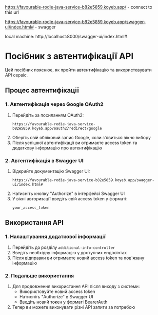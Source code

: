 https://favourable-rodie-java-service-b82e5859.koyeb.app/ - connect to this url

https://favourable-rodie-java-service-b82e5859.koyeb.app/swagger-ui/index.html# - swagger


local machine: http://localhost:8000/swagger-ui/index.html#


# Посібник з автентифікації API

Цей посібник пояснює, як пройти автентифікацію та використовувати API сервіс.

## Процес автентифікації

### 1. Автентифікація через Google OAuth2
1. Перейдіть за посиланням OAuth2:
   ```
   https://favourable-rodie-java-service-b82e5859.koyeb.app/oauth2/redirect/google
   ```
2. Оберіть свій обліковий запис Google, коли з'явиться вікно вибору
3. Після успішної автентифікації ви отримаєте access token та додаткову інформацію про автентифікацію

### 2. Автентифікація в Swagger UI
1. Відкрийте документацію Swagger UI:
   ```
   https://favourable-rodie-java-service-b82e5859.koyeb.app/swagger-ui/index.html#
   ```
2. Натисніть кнопку "Authorize" в інтерфейсі Swagger UI
3. У вікні авторизації введіть свій access token у форматі:
   ```
   your_access_token
   ```

## Використання API

### 1. Налаштування додаткової інформації
1. Перейдіть до розділу `additional-info-controller`
2. Введіть необхідну інформацію у доступних ендпоінтах
3. Після відправки ви отримаєте новий access token та пов'язану інформацію

### 2. Подальше використання
1. Для продовження використання API після виходу з системи:
    - Використовуйте новий access token
    - Натисніть "Authorize" в Swagger UI
    - Введіть новий токен у форматі BearerAuth
2. Тепер ви можете виконувати різні API запити за потребою